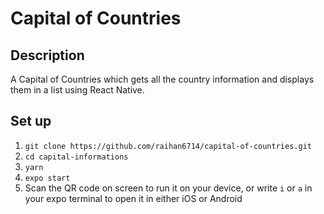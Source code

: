 # Capital of Countries

## Description
A Capital of Countries which gets all the country information and displays them in a list  using React Native.

## Set up
1. `git clone https://github.com/raihan6714/capital-of-countries.git` 
2. `cd capital-informations`
3. `yarn`
4. `expo start`
5. Scan the QR code on screen to run it on your device, or write `i` or `a` in your expo terminal to open it in either iOS or Android

